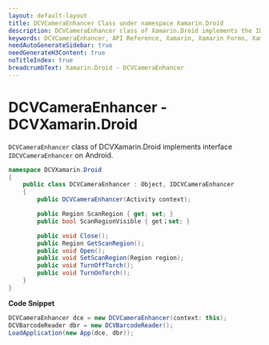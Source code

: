 ```yaml
---
layout: default-layout
title: DCVCameraEnhancer Class under namespace Xamarin.Droid
description: DCVCameraEnhancer class of Xamarin.Droid implements the IDCVCameraEnhancer interface on Android.
keywords: DCVCameraEnhancer, API Reference, Xamarin, Xamarin Forms, Xamarin.Droid
needAutoGenerateSidebar: true
needGenerateH3Content: true
noTitleIndex: true
breadcrumbText: Xamarin.Droid - DCVCameraEnhancer
---
```


# DCVCameraEnhancer - DCVXamarin.Droid

`DCVCameraEnhancer` class of DCVXamarin.Droid implements interface `IDCVCameraEnhancer` on Android.

```c#
namespace DCVXamarin.Droid
{
    public class DCVCameraEnhancer : Object, IDCVCameraEnhancer
    {
        public DCVCameraEnhancer(Activity context);

        public Region ScanRegion { get; set; }
        public bool ScanRegionVisible { get；set; }

        public void Close();
        public Region GetScanRegion();
        public void Open();
        public void SetScanRegion(Region region);
        public void TurnOffTorch();
        public void TurnOnTorch();
    }
}
```

**Code Snippet**

```c#
DCVCameraEnhancer dce = new DCVCameraEnhancer(context: this);
DCVBarcodeReader dbr = new DCVBarcodeReader();
LoadApplication(new App(dce, dbr));
```
